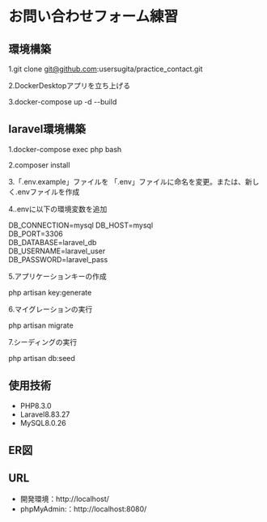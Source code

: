 # お問い合わせフォーム練習

## 環境構築

1.git clone git@github.com:usersugita/practice_contact.git

2.DockerDesktopアプリを立ち上げる

3.docker-compose up -d --build

## laravel環境構築

1.docker-compose exec php bash

2.composer install

3.「.env.example」ファイルを 「.env」ファイルに命名を変更。または、新しく.envファイルを作成

4..envに以下の環境変数を追加

DB_CONNECTION=mysql
DB_HOST=mysql  
DB_PORT=3306  
DB_DATABASE=laravel_db  
DB_USERNAME=laravel_user  
DB_PASSWORD=laravel_pass

5.アプリケーションキーの作成

php artisan key:generate

6.マイグレーションの実行

php artisan migrate

7.シーディングの実行

php artisan db:seed

## 使用技術

* PHP8.3.0
* Laravel8.83.27
* MySQL8.0.26
  
## ER図



## URL


* 開発環境：http://localhost/
* phpMyAdmin:：http://localhost:8080/

